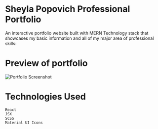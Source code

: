 # Sheyla Popovich Professional Portfolio

An interactive portfolio website built with MERN Technology stack that showcases my basic information and all of my major area of professional skills:

# Preview of portfolio
![Portfolio Screenshot](./src/images/portfolio.png)


# Technologies Used

```` 
React
JSX 
SCSS
Material UI Icons
````